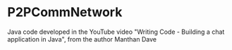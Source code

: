 # P2PCommNetwork
Java code developed in the YouTube video "Writing Code - Building a chat application in Java", from the author Manthan Dave
